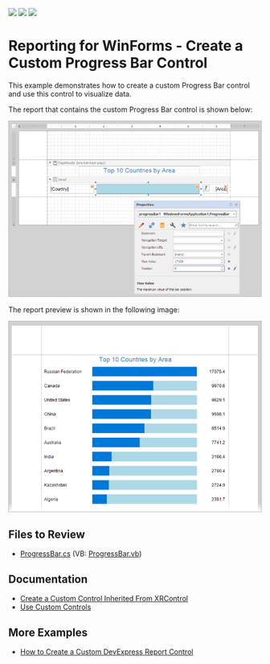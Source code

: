 <!-- default badges list -->
![](https://img.shields.io/endpoint?url=https://codecentral.devexpress.com/api/v1/VersionRange/128599792/2023.1)
[![](https://img.shields.io/badge/Open_in_DevExpress_Support_Center-FF7200?style=flat-square&logo=DevExpress&logoColor=white)](https://supportcenter.devexpress.com/ticket/details/E57)
[![](https://img.shields.io/badge/📖_How_to_use_DevExpress_Examples-e9f6fc?style=flat-square)](https://docs.devexpress.com/GeneralInformation/403183)
<!-- default badges end -->
# Reporting for WinForms - Create a Custom Progress Bar Control

This example demonstrates how to create a custom Progress Bar control and use this control to visualize data.

The report that contains the custom Progress Bar control is shown below:

![Custom Progress Bar Control in Report Designer](Images/design-area.png)

The report preview is shown in the following image:

![Custom Progress Bar Control in Preview](Images/screenshot.png)

## Files to Review

- [ProgressBar.cs](CS/ProgressBar.cs) (VB: [ProgressBar.vb](VB/ProgressBar.vb))

## Documentation

- [Create a Custom Control Inherited From XRControl](https://docs.devexpress.com/XtraReports/1304)
- [Use Custom Controls](https://docs.devexpress.com/XtraReports/2607/detailed-guide-to-devexpress-reporting/use-report-controls/use-custom-controls)


## More Examples

- [How to Create a Custom DevExpress Report Control](https://github.com/DevExpress-Examples/Reporting-Custom-Controls)
